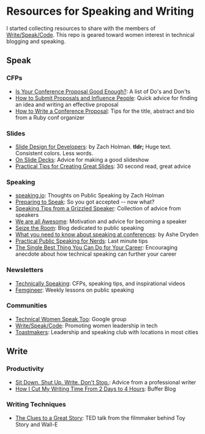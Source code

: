 # Resources for Speaking and Writing

I started collecting resources to share with the members of [Write/Speak/Code](http://www.writespeakcode.com/). This repo is geared toward women interest in technical blogging and speaking.

## Speak


### CFPs

* [Is Your Conference Proposal Good Enough?](http://rckbt.me/2014/01/conference-proposals/): A list of Do's and Don'ts
* [How to Submit Proposals and Influence People](http://www.noelrappin.com/railsrx/2014/1/18/conference-prompts-or-how-to-submit-proposals-and-influence-people): Quick advice for finding an idea and writing an effective proposal
* [How to Write a Conference Proposal](http://blowmage.com/2013/01/24/writing-conf-proposals): Tips for the title, abstract and bio from a Ruby conf organizer

### Slides

* [Slide Design for Developers](http://zachholman.com/posts/slide-design-for-developers/): by Zach Holman. **tldr;** Huge text. Consistent colors. Less words.
* [On Slide Decks](https://carouth.com/blog/2014/03/20/on-slide-decks/): Advice for making a good slideshow
* [Practical Tips for Creating Great Slides](http://weareallaweso.me/for_speakers/practical-tips-for-creating-great-slides.html): 30 second read, great advice

### Speaking
* [speaking.io](http://speaking.io/): Thoughts on Public Speaking by Zach Holman
* [Preparing to Speak](http://www.lornajane.net/resource/preparing-to-speak): So you got accepted -- now what?
* [Speaking Tips from a Grizzled Speaker](http://www.joshholmes.com/blog/2014/01/17/speaking-tips-grizzled-speaker/): Collection of advice from speakers
* [We are all Awesome](http://weareallaweso.me/): Motivation and advice for becoming a speaker
* [Seize the Room](http://seizetheroom.com/): Blog dedicated to public speaking
* [What you need to know about speaking at conferences](http://www.ashedryden.com/blog/what-you-need-to-know-about-speaking-at-conferences): by Ashe Dryden
* [Practical Public Speaking for Nerds](http://dave.cheney.net/2015/02/17/practical-public-speaking-for-nerds): Last minute tips
* [The Single Best Thing You Can Do for Your Career](http://www.donnfelker.com/the-single-best-thing-you-can-do-for-your-career/): Encouraging anecdote about how technical speaking can further your career

### Newsletters

* [Technically Speaking](http://tinyletter.com/techspeak/): CFPs, speaking tips, and inspirational videos
* [Femgineer](http://femgineer.com/): Weekly lessons on public speaking


### Communities
* [Technical Women Speak Too](https://plus.google.com/communities/101818001236662563704?utm_content=buffer61e5f&utm_medium=social&utm_source=twitter.com&utm_campaign=buffer): Google group
* [Write/Speak/Code](http://www.writespeakcode.com/): Promoting women leadership in tech
* [Toastmakers](https://www.toastmasters.org/Find-a-Club): Leadership and speaking club with locations in most cities


## Write

### Productivity

* [Sit Down. Shut Up. Write. Don't Stop.](https://medium.com/@drevets/sit-down-shut-up-write-don-t-stop-d3f671d4a41b): Advice from a professional writer
* [How I Cut My Writing Time From 2 Days to 4 Hours](https://blog.bufferapp.com/how-i-cut-my-writing-time-from-2-days-to-4-hours?utm_content=bufferfad2c&utm_medium=social&utm_source=twitter.com&utm_campaign=buffer): Buffer Blog


### Writing Techniques

* [The Clues to a Great Story](http://www.ted.com/talks/andrew_stanton_the_clues_to_a_great_story?language=en&utm_content=buffer335e1&utm_medium=social&utm_source=twitter.com&utm_campaign=buffer): TED talk from the filmmaker behind Toy Story and Wall-E
